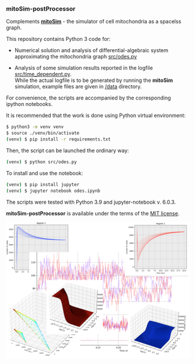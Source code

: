 ### mitoSim-postProcessor

Complements [**mitoSim**](https://github.com/vsukhor/mitoSim) - the simulator of cell mitochondria as a spacelss graph.

This repository contains Python 3 code for:

* Numerical solution and analysis of differential-algebraic system approximating the mitochondria graph [src/odes.py](src/odes.py)

* Analysis of some simulation results reported in the logfile [src/time_dependent.py](src/time_dependent.py).  
While the actual logfile is to be generated by running the **mitoSim** simulation, example
  files are given in [/data](/data) directory.

For convenience, the scripts are accompanied by the corresponding ipython notebooks.

It is recommended that the work is done using Python virtual environment:

```bash
$ python3 -m venv venv  
$ source ./venv/bin/activate  
(venv) $ pip install -r requirements.txt   
```
Then, the script can be launched the ordinary way:

```bash
(venv) $ python src/odes.py   
```
To install and use the notebook:

```bash
(venv) $ pip install jupyter  
(venv) $ jupyter notebook odes.ipynb   
```
The scripts were tested with Python 3.9 and jupyter-notebook v. 6.0.3.

**mitoSim-postProcessor** is available under the terms of the [MIT license](LICENSE.md).

![col](imgs/img.png)
